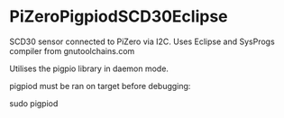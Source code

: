 # PiZeroPigpiodSCD30Eclipse

SCD30 sensor connected to PiZero via I2C.  Uses Eclipse and SysProgs compiler from gnutoolchains.com

Utilises the pigpio library in daemon mode.

pigpiod must be ran on target before debugging:

sudo pigpiod
